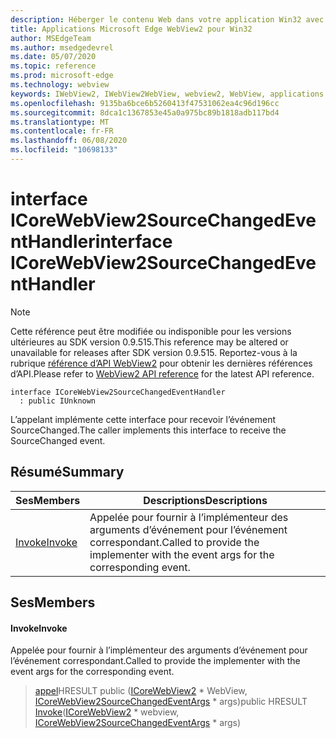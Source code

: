 ```yaml
---
description: Héberger le contenu Web dans votre application Win32 avec le contrôle Microsoft Edge WebView2
title: Applications Microsoft Edge WebView2 pour Win32
author: MSEdgeTeam
ms.author: msedgedevrel
ms.date: 05/07/2020
ms.topic: reference
ms.prod: microsoft-edge
ms.technology: webview
keywords: IWebView2, IWebView2WebView, webview2, WebView, applications Win32, Win32, Edge, ICoreWebView2, ICoreWebView2Controller, contrôle de navigateur, html Edge
ms.openlocfilehash: 9135ba6bce6b5260413f47531062ea4c96d196cc
ms.sourcegitcommit: 8dca1c1367853e45a0a975bc89b1818adb117bd4
ms.translationtype: MT
ms.contentlocale: fr-FR
ms.lasthandoff: 06/08/2020
ms.locfileid: "10698133"
---
```

# <span data-ttu-id="3d721-104">interface ICoreWebView2SourceChangedEventHandler</span><span class="sxs-lookup"><span data-stu-id="3d721-104">interface ICoreWebView2SourceChangedEventHandler</span></span> 

> [!NOTE]
> <span data-ttu-id="3d721-105">Cette référence peut être modifiée ou indisponible pour les versions ultérieures au SDK version 0.9.515.</span><span class="sxs-lookup"><span data-stu-id="3d721-105">This reference may be altered or unavailable for releases after SDK version 0.9.515.</span></span> <span data-ttu-id="3d721-106">Reportez-vous à la rubrique [référence d’API WebView2](../../../webview2-api-reference.md) pour obtenir les dernières références d’API.</span><span class="sxs-lookup"><span data-stu-id="3d721-106">Please refer to [WebView2 API reference](../../../webview2-api-reference.md) for the latest API reference.</span></span>

```
interface ICoreWebView2SourceChangedEventHandler
  : public IUnknown
```

<span data-ttu-id="3d721-107">L’appelant implémente cette interface pour recevoir l’événement SourceChanged.</span><span class="sxs-lookup"><span data-stu-id="3d721-107">The caller implements this interface to receive the SourceChanged event.</span></span>

## <span data-ttu-id="3d721-108">Résumé</span><span class="sxs-lookup"><span data-stu-id="3d721-108">Summary</span></span>

 <span data-ttu-id="3d721-109">Ses</span><span class="sxs-lookup"><span data-stu-id="3d721-109">Members</span></span>                        | <span data-ttu-id="3d721-110">Descriptions</span><span class="sxs-lookup"><span data-stu-id="3d721-110">Descriptions</span></span>
--------------------------------|---------------------------------------------
[<span data-ttu-id="3d721-111">Invoke</span><span class="sxs-lookup"><span data-stu-id="3d721-111">Invoke</span></span>](#invoke) | <span data-ttu-id="3d721-112">Appelée pour fournir à l’implémenteur des arguments d’événement pour l’événement correspondant.</span><span class="sxs-lookup"><span data-stu-id="3d721-112">Called to provide the implementer with the event args for the corresponding event.</span></span>

## <span data-ttu-id="3d721-113">Ses</span><span class="sxs-lookup"><span data-stu-id="3d721-113">Members</span></span>

#### <span data-ttu-id="3d721-114">Invoke</span><span class="sxs-lookup"><span data-stu-id="3d721-114">Invoke</span></span> 

<span data-ttu-id="3d721-115">Appelée pour fournir à l’implémenteur des arguments d’événement pour l’événement correspondant.</span><span class="sxs-lookup"><span data-stu-id="3d721-115">Called to provide the implementer with the event args for the corresponding event.</span></span>

> <span data-ttu-id="3d721-116">[appel](#invoke)HRESULT public ([ICoreWebView2](icorewebview2.md) \* WebView, [ICoreWebView2SourceChangedEventArgs](icorewebview2sourcechangedeventargs.md) \* args)</span><span class="sxs-lookup"><span data-stu-id="3d721-116">public HRESULT [Invoke](#invoke)([ICoreWebView2](icorewebview2.md) \* webview, [ICoreWebView2SourceChangedEventArgs](icorewebview2sourcechangedeventargs.md) \* args)</span></span>

